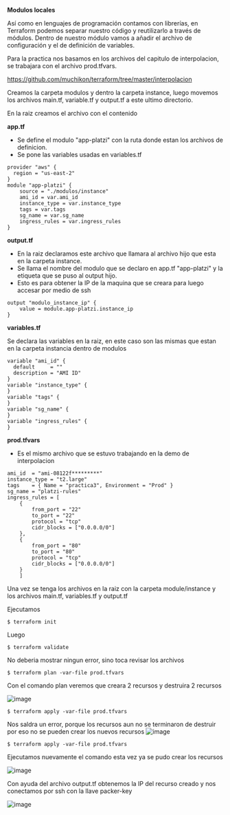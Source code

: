 **Modulos locales**

Así como en lenguajes de programación contamos con librerías, en Terraform podemos separar nuestro código y reutilizarlo a través de módulos. Dentro de nuestro módulo vamos a añadir el archivo de configuración y el de definición de variables.

Para la practica nos basamos en los archivos del capitulo de interpolacion, se trabajara con el archivo prod.tfvars.

https://github.com/muchikon/terraform/tree/master/interpolacion

Creamos la carpeta modulos y dentro la carpeta instance, luego movemos los archivos main.tf, variable.tf y output.tf a este ultimo directorio.

En la raiz creamos el archivo con el contenido

**app.tf**

* Se define el modulo "app-platzi" con la ruta donde estan los archivos de definicion.
* Se pone las variables usadas en variables.tf

```
provider "aws" {
  region = "us-east-2"
}
module "app-platzi" {
	source = "./modulos/instance"
	ami_id = var.ami_id
	instance_type = var.instance_type
	tags = var.tags
	sg_name = var.sg_name
	ingress_rules = var.ingress_rules
}
```

**output.tf**

* En la raiz declaramos este archivo que llamara al archivo hijo que esta en la carpeta instance.
* Se llama el nombre del modulo que se declaro en app.tf "app-platzi" y la etiqueta que se puso al output hijo.
* Esto es para obtener la IP de la maquina que se creara para luego accesar por medio de ssh

```
output "modulo_instance_ip" {
    value = module.app-platzi.instance_ip
}
```

**variables.tf**

Se declara las variables en la raiz, en este caso son las mismas que estan en la carpeta instancia dentro de modulos

```
variable "ami_id" {
  default     = ""
  description = "AMI ID"
}
variable "instance_type" {
}
variable "tags" {
}
variable "sg_name" {
}
variable "ingress_rules" {
}
```
**prod.tfvars**
* Es el mismo archivo que se estuvo trabajando en la demo de interpolacion

```
ami_id	= "ami-08122f*********"
instance_type = "t2.large"
tags	= { Name = "practica3", Environment = "Prod" }
sg_name	= "platzi-rules"
ingress_rules = [
	{
		from_port = "22"
		to_port = "22"
		protocol = "tcp"
		cidr_blocks = ["0.0.0.0/0"]
	},
	{
		from_port = "80"
		to_port = "80"
		protocol = "tcp"
		cidr_blocks = ["0.0.0.0/0"]
	}
	]
```

Una vez se tenga los archivos en la raiz con la carpeta module/instance y los archivos main.tf, variables.tf y output.tf

Ejecutamos

```
$ terraform init
```
Luego
```
$ terraform validate
```
No deberia mostrar ningun error, sino toca revisar los archivos

```
$ terraform plan -var-file prod.tfvars
```
Con el comando plan veremos que creara 2 recursos y destruira 2 recursos

![image](https://user-images.githubusercontent.com/2185148/90962397-3b92bb80-e475-11ea-8794-2ff8581de504.png)

```
$ terraform apply -var-file prod.tfvars
```
Nos saldra un error, porque los recursos aun no se terminaron de destruir por eso no se pueden crear los nuevos recursos
![image](https://user-images.githubusercontent.com/2185148/90962425-70067780-e475-11ea-85f2-bf02a4b81cd3.png)

```
$ terraform apply -var-file prod.tfvars
```
Ejecutamos nuevamente el comando esta vez ya se pudo crear los recursos 

![image](https://user-images.githubusercontent.com/2185148/90962452-ba87f400-e475-11ea-92ad-86ae5f3076c5.png)

Con ayuda del archivo output.tf obtenemos la IP del recurso creado y nos conectamos por ssh con la llave packer-key

![image](https://user-images.githubusercontent.com/2185148/90962492-210d1200-e476-11ea-857d-fc2e21071500.png)